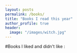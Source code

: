 ```yaml
---
layout: posts
permalink: /books/
title: "Books I read this year"
author_profile: true
header:
  image: "/images/witch.jpg"
---
```


#Books I liked and didn't like :

